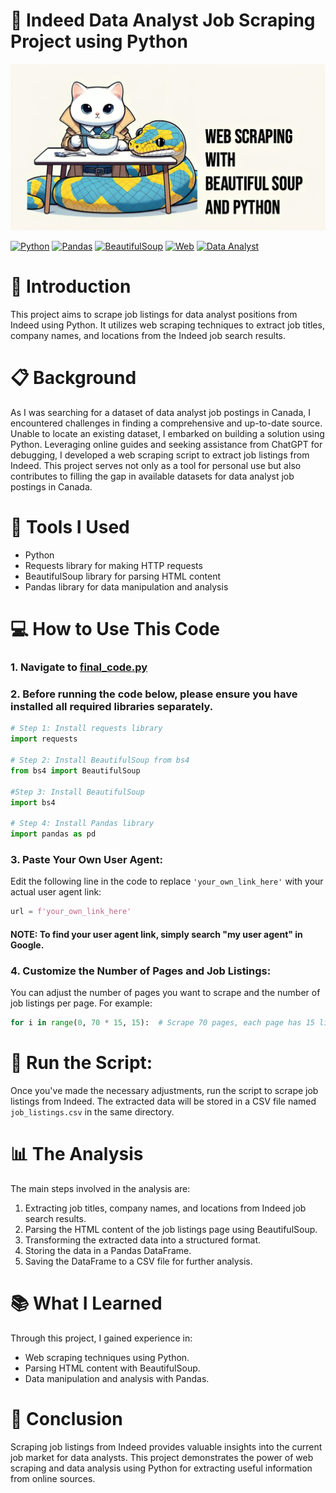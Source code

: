 # 🍲 Indeed Data Analyst Job Scraping Project using Python
![alt text](image-1.png)

[![Python](https://img.shields.io/badge/Python-3.8%2B-blue)](https://www.python.org/)
[![Pandas](https://img.shields.io/badge/Pandas-1.3.3-blue)](https://pandas.pydata.org/)
[![BeautifulSoup](https://img.shields.io/badge/BeautifulSoup-4.10.0-blue)](https://www.crummy.com/software/BeautifulSoup/bs4/doc/)
[![Web](https://img.shields.io/badge/Web-Scraping-yellow)](https://en.wikipedia.org/wiki/Web_scraping)
[![Data Analyst](https://img.shields.io/badge/Data-Analyst-orange)](https://en.wikipedia.org/wiki/Data_analysis)


# :rocket: Introduction

This project aims to scrape job listings for data analyst positions from Indeed using Python. It utilizes web scraping techniques to extract job titles, company names, and locations from the Indeed job search results.

# :clipboard: Background

As I was searching for a dataset of data analyst job postings in Canada, I encountered challenges in finding a comprehensive and up-to-date source. Unable to locate an existing dataset, I embarked on building a solution using Python. Leveraging online guides and seeking assistance from ChatGPT for debugging, I developed a web scraping script to extract job listings from Indeed. This project serves not only as a tool for personal use but also contributes to filling the gap in available datasets for data analyst job postings in Canada.

# :wrench: Tools I Used

- Python
- Requests library for making HTTP requests
- BeautifulSoup library for parsing HTML content
- Pandas library for data manipulation and analysis

# :computer: How to Use This Code

### 1. **Navigate to [final_code.py](https://github.com/MadGrib/DA_Indeed_Job_postings_Canada/blob/main/bs_venv/final_code.py)**

### 2. **Before running the code below, please ensure you have installed all required libraries separately.**

```python
# Step 1: Install requests library
import requests

# Step 2: Install BeautifulSoup from bs4
from bs4 import BeautifulSoup

#Step 3: Install BeautifulSoup
import bs4

# Step 4: Install Pandas library
import pandas as pd
```

### 3. **Paste Your Own User Agent:**

Edit the following line in the code to replace `'your_own_link_here'` with your actual user agent link:

```python
url = f'your_own_link_here'
```
####  NOTE: To find your user agent link, simply search "my user agent" in Google. 

### 4. **Customize the Number of Pages and Job Listings:**

You can adjust the number of pages you want to scrape and the number of job listings per page. For example:
```python
for i in range(0, 70 * 15, 15):  # Scrape 70 pages, each page has 15 listings
```

# :running: Run the Script:

Once you've made the necessary adjustments, run the script to scrape job listings from Indeed. The extracted data will be stored in a CSV file named `job_listings.csv` in the same directory.


# :bar_chart: The Analysis

The main steps involved in the analysis are:

1. Extracting job titles, company names, and locations from Indeed job search results.
2. Parsing the HTML content of the job listings page using BeautifulSoup.
3. Transforming the extracted data into a structured format.
4. Storing the data in a Pandas DataFrame.
5. Saving the DataFrame to a CSV file for further analysis.

# :books: What I Learned

Through this project, I gained experience in:

- Web scraping techniques using Python.
- Parsing HTML content with BeautifulSoup.
- Data manipulation and analysis with Pandas.

# :mega: Conclusion

Scraping job listings from Indeed provides valuable insights into the current job market for data analysts. This project demonstrates the power of web scraping and data analysis using Python for extracting useful information from online sources.
